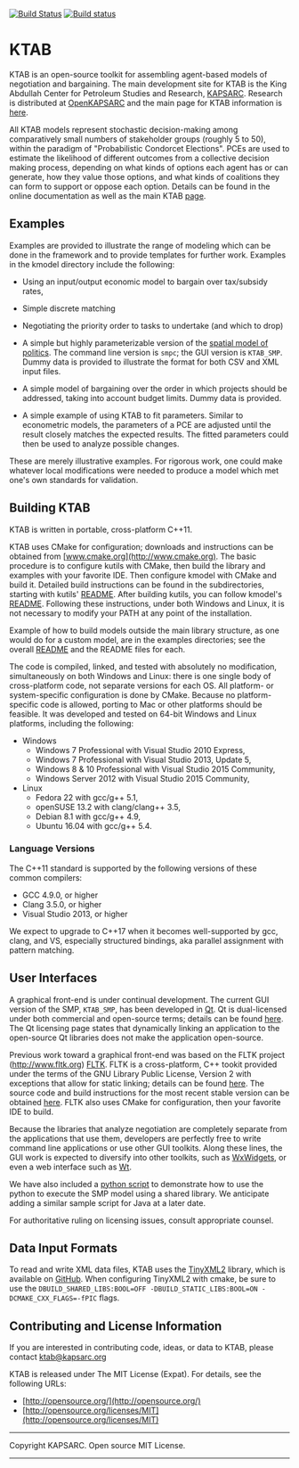 [![Build Status](https://travis-ci.org/KAPSARC/KTAB.svg?branch=master)](https://travis-ci.org/KAPSARC/KTAB)
[![Build status](https://ci.appveyor.com/api/projects/status/iebb8gg63ugqwfpi/branch/master?svg=true)](https://ci.appveyor.com/project/davidrpugh/ktab/branch/master)


# KTAB #


KTAB is an open-source toolkit for assembling agent-based models of negotiation and bargaining. The main development site for KTAB is the King Abdullah Center for Petroleum Studies and Research, [KAPSARC](http://www.kapsarc.org). Research is distributed at [OpenKAPSARC](https://www.kapsarc.org/openkapsarc/) and the main page for KTAB information is [here](https://www.kapsarc.org/openkapsarc/kapsarc-toolkit-for-behavioral-analysis-ktab/).

All KTAB models represent stochastic decision-making among comparatively small numbers of stakeholder groups (roughly 5 to 50), within the paradigm of "Probabilistic Condorcet Elections". PCEs are used to estimate the likelihood of different outcomes from a collective decision making process, depending on what kinds of options each agent has or can generate, how they value those options, and what kinds of coalitions they can form to support or oppose each option. Details can be found in the online documentation as well as the main KTAB  [page](https://www.kapsarc.org/openkapsarc/kapsarc-toolkit-for-behavioral-analysis-ktab/).

## Examples ##

Examples are provided to illustrate the range of modeling which can be done in the framework and to provide templates for further work. Examples in the kmodel directory include the following:

- Using an input/output economic model to bargain over tax/subsidy rates,
- Simple discrete matching
- Negotiating the priority order to tasks to undertake (and which to drop)


- A simple but highly parameterizable version of the [spatial model of politics](examples/smp/README.md). The command line version is `smpc`; the GUI version is `KTAB_SMP`. Dummy data is provided to illustrate the format for both CSV and XML input files.


- A simple model of bargaining over the order in which projects should be addressed, taking into account budget limits. Dummy data is provided.


- A simple example of using KTAB to fit parameters. Similar to econometric models, the parameters of a PCE are adjusted until the result closely matches the expected results. The fitted parameters could then be used to analyze possible changes.

These are merely illustrative examples.  For rigorous work, one could make whatever local modifications were needed to produce a model which met one's own standards for validation.

## Building KTAB ##

KTAB is written in portable, cross-platform C++11.

KTAB uses CMake for configuration; downloads and instructions can be obtained from [www.cmake.org](http://www.cmake.org). The basic procedure is to configure kutils with CMake, then build the library and examples with your favorite IDE. Then configure kmodel with CMake and build it. Detailed build instructions can be found in the subdirectories, starting with kutils' [README](KTAB/kutils/README.md). After building kutils, you can follow kmodel's [README](KTAB/kmodel/README.md). Following these instructions, under both Windows and Linux, it is not necessary to modify your PATH at any point of the installation.

Example of how to build models outside the main library structure, as one would do for a custom model, are in the examples directories; see the overall [README](examples/README.md) and the README files for each.


The code is compiled, linked, and tested with absolutely no modification, simultaneously on both Windows and Linux: there is one single body of cross-platform code, not  separate versions for each OS. All platform- or system-specific configuration is done by CMake. Because no platform-specific code is allowed, porting to Mac or other platforms should be feasible. It was developed and tested on 64-bit Windows and Linux platforms, including the following:

* Windows
  * Windows 7 Professional with Visual Studio 2010 Express,
  * Windows 7 Professional with Visual Studio 2013, Update 5,
  * Windows 8 &amp; 10 Professional with Visual Studio 2015 Community,
  * Windows Server 2012 with Visual Studio 2015 Community,
* Linux
  * Fedora 22 with gcc/g++ 5.1,
  * openSUSE 13.2 with clang/clang++ 3.5,
  * Debian 8.1 with gcc/g++ 4.9,
  * Ubuntu 16.04 with gcc/g++ 5.4.

### Language Versions ###

The C++11 standard is supported by the following versions of
these common compilers:

* GCC 4.9.0, or higher
* Clang 3.5.0, or higher
* Visual Studio 2013, or higher

We expect to upgrade to C++17 when it becomes well-supported
by gcc, clang, and VS, especially structured bindings, aka
parallel assignment with pattern matching.

## User Interfaces ##

A graphical front-end is under continual development. The current GUI version of the SMP, `KTAB_SMP`, has been developed in [Qt](https://www.qt.io/). Qt is dual-licensed under both commercial and open-source terms; details can be found [here](https://www.qt.io/qt-licensing-terms/). The Qt licensing page states that dynamically linking an application to the open-source Qt libraries does not make the application open-source.

Previous work toward a graphical front-end was based on the FLTK project (http://www.fltk.org) [FLTK](http://www.fltk.org). FLTK is a cross-platform, C++ tookit provided under the terms of the GNU Library Public License, Version 2 with exceptions that allow for static linking; details can be found [here](http://www.fltk.org/COPYING.php).  The source code and build instructions for the most recent stable version can be obtained  [here](http://www.fltk.org/software.php). FLTK also uses CMake for configuration, then your favorite IDE to build.

Because the libraries that analyze negotiation are completely separate from the applications that use them, developers are perfectly free to write command line applications or use other GUI toolkits. Along these lines, the GUI work is expected to diversify into other toolkits, such as [WxWidgets](https://www.wxwidgets.org/), or even a web interface such as [Wt](http://www.webtoolkit.eu/wt).

We have also included a [python script](./examples/smp/pySMP.py) to demonstrate how to use the python to execute the SMP model using a shared library. We anticipate adding a similar sample script for Java at a later date.

For authoritative ruling on licensing issues, consult appropriate counsel.

## Data Input Formats ##

To read and write XML data files, KTAB uses the [TinyXML2](https://github.com/leethomason/tinyxml2) library, which is available on [GitHub](https://github.com/). When configuring TinyXML2 with cmake, be sure to use the `DBUILD_SHARED_LIBS:BOOL=OFF -DBUILD_STATIC_LIBS:BOOL=ON -DCMAKE_CXX_FLAGS=-fPIC` flags.


## Contributing and License Information ##


If you are interested in contributing code, ideas, or
data to KTAB, please contact ktab@kapsarc.org


KTAB is released under The MIT License (Expat).
For details, see the following URLs:

- [http://opensource.org/](http://opensource.org/)
- [http://opensource.org/licenses/MIT](http://opensource.org/licenses/MIT)


----------

Copyright KAPSARC. Open source MIT License.

----------

<script>
  (function(i,s,o,g,r,a,m){i['GoogleAnalyticsObject']=r;i[r]=i[r]||function(){
  (i[r].q=i[r].q||[]).push(arguments)},i[r].l=1*new Date();a=s.createElement(o),
  m=s.getElementsByTagName(o)[0];a.async=1;a.src=g;m.parentNode.insertBefore(a,m)
  })(window,document,'script','https://www.google-analytics.com/analytics.js','ga');

  ga('create', 'UA-51793176-2', 'auto');
  ga('send', 'pageview');

</script>
